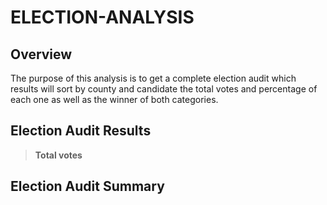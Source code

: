 # ELECTION-ANALYSIS

## Overview
The purpose of this analysis is to get a complete election audit which results will sort by county and candidate the total votes and percentage of each one as well as the winner of both categories.

## Election Audit Results
>**Total votes**


## Election Audit Summary

